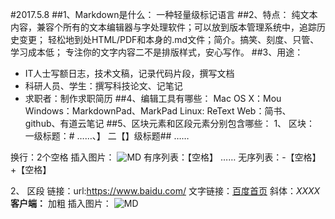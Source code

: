 #2017.5.8
##1、Markdown是什么：
一种轻量级标记语言
##2、特点：
纯文本内容，兼容个所有的文本编辑器与字处理软件；可以放到版本管理系统中，追踪历史变更；
轻松地到处HTML/PDF和本身的.md文件；简介。搞笑、刻度、只管、学习成本低；
专注你的文字内容二不是排版样式，安心写作。
##3、用途：
- IT人士写额日志，技术文稿，记录代码片段，撰写文档
- 科研人员、学生：撰写科技论文、记笔记
- 求职者：制作求职简历
##4、编辑工具有哪些：
Mac OS X：Mou
Windows：MarkdownPad、MarkPad
Linux: ReText
Web：简书、github、有道云笔记
##5、区块元素和区段元素分别包含哪些：
1、 区块：
一级标题：# ……、】
二【】级标题## ……

换行：2个空格
插入图片：   ![MD](http://2.im.guokr.com/YtavWcYpNiA3PDc9nI3VlKABHBwMwev-sVT_rHUQJAjEAQAA_wAAAEpQ.jpg)
有序列表：【空格】 ……
无序列表：-【空格】 
          +【空格】 


2、 区段
链接：url:<https://www.baidu.com/>
     文字链接：[百度首页](https://www.baidu.com/)
斜体：*XXXX*
**客户端：** 加粗
插入图片：   ![MD](http://2.im.guokr.com/YtavWcYpNiA3PDc9nI3VlKABHBwMwev-sVT_rHUQJAjEAQAA_wAAAEpQ.jpg)
